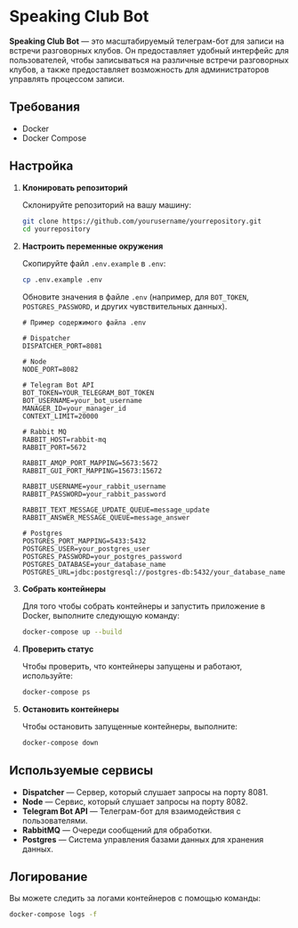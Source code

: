 # Speaking Club Bot

**Speaking Club Bot** — это масштабируемый телеграм-бот для записи на встречи разговорных клубов. 
Он предоставляет удобный интерфейс для пользователей, чтобы записываться на различные встречи разговорных клубов, а также предоставляет возможность для администраторов управлять процессом записи.

## Требования

- Docker
- Docker Compose

## Настройка

1. **Клонировать репозиторий**

    Склонируйте репозиторий на вашу машину:
    ```bash
    git clone https://github.com/yourusername/yourrepository.git
    cd yourrepository
    ```

2. **Настроить переменные окружения**

    Скопируйте файл `.env.example` в `.env`:
    ```bash
    cp .env.example .env
    ```

    Обновите значения в файле `.env` (например, для `BOT_TOKEN`, `POSTGRES_PASSWORD`, и других чувствительных данных).

    ```plaintext
    # Пример содержимого файла .env

    # Dispatcher
    DISPATCHER_PORT=8081

    # Node
    NODE_PORT=8082

    # Telegram Bot API
    BOT_TOKEN=YOUR_TELEGRAM_BOT_TOKEN
    BOT_USERNAME=your_bot_username
    MANAGER_ID=your_manager_id
    CONTEXT_LIMIT=20000

    # Rabbit MQ
    RABBIT_HOST=rabbit-mq
    RABBIT_PORT=5672

    RABBIT_AMQP_PORT_MAPPING=5673:5672
    RABBIT_GUI_PORT_MAPPING=15673:15672

    RABBIT_USERNAME=your_rabbit_username
    RABBIT_PASSWORD=your_rabbit_password

    RABBIT_TEXT_MESSAGE_UPDATE_QUEUE=message_update
    RABBIT_ANSWER_MESSAGE_QUEUE=message_answer

    # Postgres
    POSTGRES_PORT_MAPPING=5433:5432
    POSTGRES_USER=your_postgres_user
    POSTGRES_PASSWORD=your_postgres_password
    POSTGRES_DATABASE=your_database_name
    POSTGRES_URL=jdbc:postgresql://postgres-db:5432/your_database_name
    ```

3. **Собрать контейнеры**

    Для того чтобы собрать контейнеры и запустить приложение в Docker, выполните следующую команду:
    ```bash
    docker-compose up --build
    ```

4. **Проверить статус**

    Чтобы проверить, что контейнеры запущены и работают, используйте:
    ```bash
    docker-compose ps
    ```

5. **Остановить контейнеры**

    Чтобы остановить запущенные контейнеры, выполните:
    ```bash
    docker-compose down
    ```

## Используемые сервисы

- **Dispatcher** — Сервер, который слушает запросы на порту 8081.
- **Node** — Сервис, который слушает запросы на порту 8082.
- **Telegram Bot API** — Телеграм-бот для взаимодействия с пользователями.
- **RabbitMQ** — Очереди сообщений для обработки.
- **Postgres** — Система управления базами данных для хранения данных.

## Логирование

Вы можете следить за логами контейнеров с помощью команды:

```bash
docker-compose logs -f
